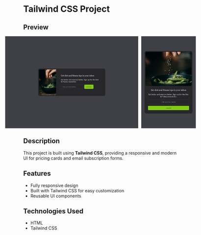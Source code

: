 # Tailwind CSS Project

## Preview

<p align="center" style="display: flex; justify-content: center; gap: 10px;">
  <img src="https://github.com/BinyamCheru/Pricing-Cards-Project/blob/master/email-subscribe%20Screen%20Shot%20-%2001.png?raw=true" height="300px" style="object-fit: cover;">
  <img src="https://github.com/BinyamCheru/Pricing-Cards-Project/blob/master/email-subscribe%20Screen%20Shot%20-%2002.png?raw=true" height="300px" style="object-fit: cover;">
</p>

## Description
This project is built using **Tailwind CSS**, providing a responsive and modern UI for pricing cards and email subscription forms.

## Features
- Fully responsive design
- Built with Tailwind CSS for easy customization
- Reusable UI components

## Technologies Used
- HTML
- Tailwind CSS
